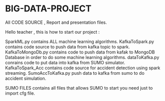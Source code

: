# BIG-DATA-PROJECT
All CODE SOURCE , Report and presentation files.

Hello teacher , this is how to start our project :

SparkML.py contains ALL machine learning algorithms.
KafkaToSpark.py  contains  code source  to push data from kafka topic to spark.
KafkaToMongoDb.py contains code to push data from kafak to MongoDB Database in order to do some machine learning algorithms.
dataToKafka.py conrains code to put data into kafka from SUMO simulator.
KafkaToSpark_Acc contains code source for accident detection using spark streaming.
SumoAccToKafka.py push data to kafka from sumo to do accident simulation.

SUMO FILES contains all files that allows SUMO to start you need just to import cfg file.

